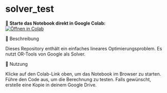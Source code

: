 # solver_test

🚀 **Starte das Notebook direkt in Google Colab:**  
[![Öffnen in Colab](https://colab.research.google.com/assets/colab-badge.svg)](https://colab.research.google.com/github/rim-the-optimizer/solver_test/blob/main/ortoolstest.ipynb)


📖 Beschreibung

Dieses Repository enthält ein einfaches lineares Optimierungsproblem.
Es nutzt OR-Tools von Google als Solver.

🔧 Nutzung

Klicke auf den Colab-Link oben, um das Notebook im Browser zu starten.
Führe den Code aus, um die Berechnung zu testen.
Falls gewünscht, erstelle eine Kopie in deinem Google Drive.


